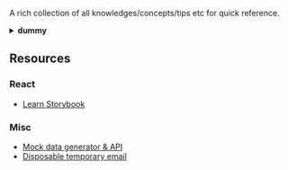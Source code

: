 
A rich collection of all knowledges/concepts/tips etc for quick reference.

<details>
<summary><strong>dummy</strong></summary>
  Dummy
</details>

## Resources
### React
  * [Learn Storybook](https://www.learnstorybook.com/react/en/test/)

### Misc
  * [Mock data generator & API](https://mockaroo.com/)
  * [Disposable temporary email](https://mailinator.com/)

